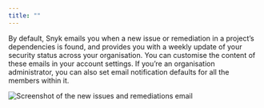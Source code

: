 ```yaml
---
title: ""
---
```


By default, Snyk emails you when a new issue or remediation in a project’s dependencies is found, and provides you with a weekly update of your security status across your organisation. You can customise the content of these emails in your account settings. If you’re an organisation administrator, you can also set email notification defaults for all the members within it.

![Screenshot of the new issues and remediations email](https://res.cloudinary.com/snyk/image/upload/c_scale,q_auto,w_500/v1521807899/docs/email-notifications.png)
